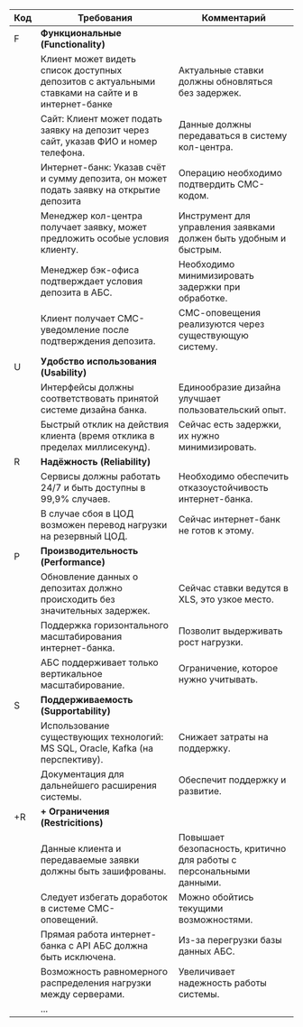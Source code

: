 | Код | Требования                                                                                        | Комментарий                                                         |
|-----|---------------------------------------------------------------------------------------------------|---------------------------------------------------------------------|
| F   | **Функциональные (Functionality)**                                                                |                                                                     |
|     | Клиент может видеть список доступных депозитов с актуальными ставками на сайте и в интернет-банке | Актуальные ставки должны обновляться без задержек.                  |
|     | Сайт: Клиент может подать заявку на депозит через сайт, указав ФИО и номер телефона.              | Данные должны передаваться в систему кол-центра.                    |
|     | Интернет-банк: Указав счёт и сумму депозита, он может подать заявку на открытие депозита          | Операцию необходимо подтвердить СМС-кодом.                          |
|     | Менеджер кол-центра получает заявку, может предложить особые условия клиенту.                     | Инструмент для управления заявками должен быть удобным и быстрым.   |
|     | Менеджер бэк-офиса подтверждает условия депозита в АБС.                                           | Необходимо минимизировать задержки при обработке.                   |
|     | Клиент получает СМС-уведомление после подтверждения депозита.                                     | СМС-оповещения реализуются через существующую систему.              |
| U   | **Удобство использования (Usability)**                                                            |                                                                     |
|     | Интерфейсы должны соответствовать принятой системе дизайна банка.                                 | Единообразие дизайна улучшает пользовательский опыт.                |
|     | Быстрый отклик на действия клиента (время отклика в пределах миллисекунд).                        | Сейчас есть задержки, их нужно минимизировать.                      |
| R   | **Надёжность (Reliability)**                                                                      |                                                                     |
|     | Сервисы должны работать 24/7 и быть доступны в 99,9% случаев.                                     | Необходимо обеспечить отказоустойчивость интернет-банка.            |
|     | В случае сбоя в ЦОД возможен перевод нагрузки на резервный ЦОД.                                   | Сейчас интернет-банк не готов к этому.                              |
| P   | **Производительность (Performance)**                                                              |                                                                     |
|     | Обновление данных о депозитах должно происходить без значительных задержек.                       | Сейчас ставки ведутся в XLS, это узкое место.                       |
|     | Поддержка горизонтального масштабирования интернет-банка.                                         | Позволит выдерживать рост нагрузки.                                 |
|     | АБС поддерживает только вертикальное масштабирование.                                             | Ограничение, которое нужно учитывать.                               |
| S   | **Поддерживаемость (Supportability)**                                                             |                                                                     |
|     | Использование существующих технологий: MS SQL, Oracle, Kafka (на перспективу).                    | Снижает затраты на поддержку.                                       |
|     | Документация для дальнейшего расширения системы.                                                  | Обеспечит поддержку и развитие.                                     |
| +R  | **+ Ограничения (Restricitions)**                                                                 |                                                                     |
|     | Данные клиента и передаваемые заявки должны быть зашифрованы.                                     | Повышает безопасность, критично для работы с персональными данными. |
|     | Следует избегать доработок в системе СМС-оповещений.                                              | Можно обойтись текущими возможностями.                              |
|     | Прямая работа интернет-банка с API АБС должна быть исключена.                                     | Из-за перегрузки базы данных АБС.                                   |
|     | Возможность равномерного распределения нагрузки между серверами.                                  | Увеличивает надежность работы системы.                              |
|     | ...                                                                                               |                                                                     |
